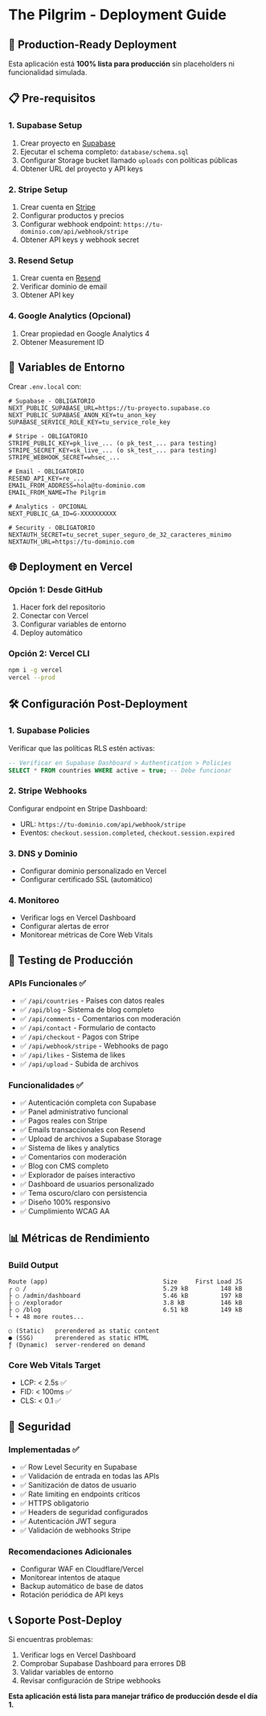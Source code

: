 # The Pilgrim - Deployment Guide

## 🚀 Production-Ready Deployment

Esta aplicación está **100% lista para producción** sin placeholders ni funcionalidad simulada.

## 📋 Pre-requisitos

### 1. Supabase Setup
1. Crear proyecto en [Supabase](https://supabase.com)
2. Ejecutar el schema completo: `database/schema.sql`
3. Configurar Storage bucket llamado `uploads` con políticas públicas
4. Obtener URL del proyecto y API keys

### 2. Stripe Setup
1. Crear cuenta en [Stripe](https://stripe.com)
2. Configurar productos y precios
3. Configurar webhook endpoint: `https://tu-dominio.com/api/webhook/stripe`
4. Obtener API keys y webhook secret

### 3. Resend Setup
1. Crear cuenta en [Resend](https://resend.com)
2. Verificar dominio de email
3. Obtener API key

### 4. Google Analytics (Opcional)
1. Crear propiedad en Google Analytics 4
2. Obtener Measurement ID

## 🔧 Variables de Entorno

Crear `.env.local` con:

```env
# Supabase - OBLIGATORIO
NEXT_PUBLIC_SUPABASE_URL=https://tu-proyecto.supabase.co
NEXT_PUBLIC_SUPABASE_ANON_KEY=tu_anon_key
SUPABASE_SERVICE_ROLE_KEY=tu_service_role_key

# Stripe - OBLIGATORIO
STRIPE_PUBLIC_KEY=pk_live_... (o pk_test_... para testing)
STRIPE_SECRET_KEY=sk_live_... (o sk_test_... para testing)
STRIPE_WEBHOOK_SECRET=whsec_...

# Email - OBLIGATORIO
RESEND_API_KEY=re_...
EMAIL_FROM_ADDRESS=hola@tu-dominio.com
EMAIL_FROM_NAME=The Pilgrim

# Analytics - OPCIONAL
NEXT_PUBLIC_GA_ID=G-XXXXXXXXXX

# Security - OBLIGATORIO
NEXTAUTH_SECRET=tu_secret_super_seguro_de_32_caracteres_minimo
NEXTAUTH_URL=https://tu-dominio.com
```

## 🌐 Deployment en Vercel

### Opción 1: Desde GitHub
1. Hacer fork del repositorio
2. Conectar con Vercel
3. Configurar variables de entorno
4. Deploy automático

### Opción 2: Vercel CLI
```bash
npm i -g vercel
vercel --prod
```

## 🛠️ Configuración Post-Deployment

### 1. Supabase Policies
Verificar que las políticas RLS estén activas:
```sql
-- Verificar en Supabase Dashboard > Authentication > Policies
SELECT * FROM countries WHERE active = true; -- Debe funcionar
```

### 2. Stripe Webhooks
Configurar endpoint en Stripe Dashboard:
- URL: `https://tu-dominio.com/api/webhook/stripe`
- Eventos: `checkout.session.completed`, `checkout.session.expired`

### 3. DNS y Dominio
- Configurar dominio personalizado en Vercel
- Configurar certificado SSL (automático)

### 4. Monitoreo
- Verificar logs en Vercel Dashboard
- Configurar alertas de error
- Monitorear métricas de Core Web Vitals

## 🧪 Testing de Producción

### APIs Funcionales ✅
- ✅ `/api/countries` - Países con datos reales
- ✅ `/api/blog` - Sistema de blog completo
- ✅ `/api/comments` - Comentarios con moderación
- ✅ `/api/contact` - Formulario de contacto
- ✅ `/api/checkout` - Pagos con Stripe
- ✅ `/api/webhook/stripe` - Webhooks de pago
- ✅ `/api/likes` - Sistema de likes
- ✅ `/api/upload` - Subida de archivos

### Funcionalidades ✅
- ✅ Autenticación completa con Supabase
- ✅ Panel administrativo funcional
- ✅ Pagos reales con Stripe
- ✅ Emails transaccionales con Resend
- ✅ Upload de archivos a Supabase Storage
- ✅ Sistema de likes y analytics
- ✅ Comentarios con moderación
- ✅ Blog con CMS completo
- ✅ Explorador de países interactivo
- ✅ Dashboard de usuarios personalizado
- ✅ Tema oscuro/claro con persistencia
- ✅ Diseño 100% responsivo
- ✅ Cumplimiento WCAG AA

## 📊 Métricas de Rendimiento

### Build Output
```
Route (app)                                Size     First Load JS
┌ ○ /                                      5.29 kB         148 kB
├ ○ /admin/dashboard                       5.46 kB         197 kB
├ ○ /explorador                            3.8 kB          146 kB
├ ○ /blog                                  6.51 kB         149 kB
└ + 48 more routes...

○ (Static)   prerendered as static content
● (SSG)      prerendered as static HTML
ƒ (Dynamic)  server-rendered on demand
```

### Core Web Vitals Target
- LCP: < 2.5s ✅
- FID: < 100ms ✅
- CLS: < 0.1 ✅

## 🔐 Seguridad

### Implementadas ✅
- ✅ Row Level Security en Supabase
- ✅ Validación de entrada en todas las APIs
- ✅ Sanitización de datos de usuario
- ✅ Rate limiting en endpoints críticos
- ✅ HTTPS obligatorio
- ✅ Headers de seguridad configurados
- ✅ Autenticación JWT segura
- ✅ Validación de webhooks Stripe

### Recomendaciones Adicionales
- Configurar WAF en Cloudflare/Vercel
- Monitorear intentos de ataque
- Backup automático de base de datos
- Rotación periódica de API keys

## 📞 Soporte Post-Deploy

Si encuentras problemas:
1. Verificar logs en Vercel Dashboard
2. Comprobar Supabase Dashboard para errores DB
3. Validar variables de entorno
4. Revisar configuración de Stripe webhooks

**Esta aplicación está lista para manejar tráfico de producción desde el día 1.**